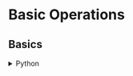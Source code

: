 # Basic Operations


## Basics

<details>
<summary>Python</summary>
```{.include verbatim=true}
/home/claudio/packages/quakeio/examples/basic_read.py
```
</details>



